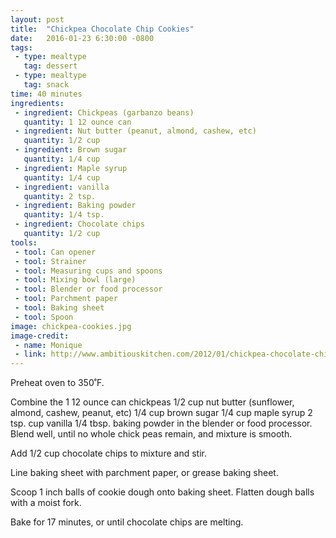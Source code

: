 ```yaml
---
layout: post
title:  "Chickpea Chocolate Chip Cookies"
date:   2016-01-23 6:30:00 -0800
tags: 
 - type: mealtype
   tag: dessert
 - type: mealtype
   tag: snack
time: 40 minutes
ingredients:
 - ingredient: Chickpeas (garbanzo beans)
   quantity: 1 12 ounce can
 - ingredient: Nut butter (peanut, almond, cashew, etc)
   quantity: 1/2 cup
 - ingredient: Brown sugar
   quantity: 1/4 cup
 - ingredient: Maple syrup
   quantity: 1/4 cup
 - ingredient: vanilla
   quantity: 2 tsp.
 - ingredient: Baking powder
   quantity: 1/4 tsp.
 - ingredient: Chocolate chips
   quantity: 1/2 cup
tools:
 - tool: Can opener
 - tool: Strainer
 - tool: Measuring cups and spoons
 - tool: Mixing bowl (large)
 - tool: Blender or food processor
 - tool: Parchment paper
 - tool: Baking sheet
 - tool: Spoon
image: chickpea-cookies.jpg
image-credit: 
 - name: Monique
 - link: http://www.ambitiouskitchen.com/2012/01/chickpea-chocolate-chip-cookies
---
```

Preheat oven to 350˚F.

Combine the <span>1 12 ounce can chickpeas</span> <span>1/2 cup nut butter (sunflower, almond, cashew, peanut, etc)</span> <span>1/4 cup brown sugar</span> <span>1/4 cup maple syrup</span> <span>2 tsp. cup vanilla</span> <span>1/4 tbsp. baking powder</span> in the blender or food processor. Blend well, until no whole chick peas remain, and mixture is smooth.

Add <span>1/2 cup chocolate chips</span> to mixture and stir. 

Line baking sheet with parchment paper, or grease baking sheet. 

Scoop 1 inch balls of cookie dough onto baking sheet. Flatten dough balls with a moist fork.

Bake for 17 minutes, or until chocolate chips are melting.  